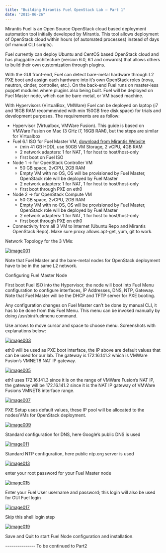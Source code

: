 ```yaml
---
title: "Building Mirantis Fuel OpenStack Lab – Part 1"
date: "2015-06-26"
---
```


Mirantis Fuel is an Open Source OpenStack cloud based deployment automation tool initially developed by Mirantis. This tool allows deployment of OpenStack cloud within hours (of automated processes) instead of days (of manual CLI scripts).

Fuel currently can deploy Ubuntu and CentOS based OpenStack cloud and has pluggable architecture (version 6.0, 6.1 and onwards) that allows others to build their own customization through plugins.

With the GUI front-end, Fuel can detect bare-metal hardware through L2 PXE boot and assign each hardware into it’s own OpenStack roles (nova, neutron, cinder, controller, etc.). On the back-end Fuel runs on master-less puppet modules where plugins also being built. Fuel will be deployed on Fuel Master node, which can be bare-metal, or VM based machine.

With Hypervisors (VirtualBox, VMWare) Fuel can be deployed on laptop (i7 and 16GB RAM recommended with min 150GB free disk space) for trials and development purposes. The requirements are as follow:

- Hypervisor (Virtualbox, VMWare Fusion). This guide is based on VMWare Fusion on Mac (3 GHz i7, 16GB RAM), but the steps are similar for Virtualbox
- Fuel 6.1 ISO for Fuel Master VM, [download from Mirantis Website](https://software.mirantis.com/openstack-download-form/)
    - (min 41 GB HDD), use 50GB VM Storage, 2 vCPU, 4GB RAM
    - 2 network adapters: 1 for NAT, 1 for host to host/host-only
    - first boot on Fuel ISO
- Node 1 -> for OpenStack Controller VM
    - 50 GB space, 2vCPU, 2GB RAM
    - Empty VM with no OS, OS will be provisioned by Fuel Master, OpenStack role will be deployed by Fuel Master
    - 2 network adapters: 1 for NAT, 1 for host to host/host-only
    - first boot through PXE on eth0
- Node 2 -> for OpenStack Compute VM
    - 50 GB space, 2vCPU, 2GB RAM
    - Empty VM with no OS, OS will be provisioned by Fuel Master, OpenStack role will be deployed by Fuel Master
    - 2 network adapters: 1 for NAT, 1 for host to host/host-only
    - first boot through PXE on eth0
- Connectivity from all 3 VM to Internet (Ubuntu Repo and Mirantis OpenStack Repo). Make sure proxy allows apt-get, yum, git to work.

Network Topology for the 3 VMs:

[![image001](images/image001.png)](https://sigitp.files.wordpress.com/2015/06/image001.png)

Note that Fuel Master and the bare-metal nodes for OpenStack deployment have to be in the same L2 network.

Configuring Fuel Master Node

First boot Fuel ISO into the Hypervisor, the node will boot into Fuel Menu configuration to configure interfaces, IP Addresses, DNS, NTP, Gateway. Note that Fuel Master will be the DHCP and TFTP server for PXE booting.

Any configuration changes on Fuel Master can’t be done by manual CLI, it has to be done from this Fuel Menu. This menu can be invoked manually by doing /usr/bin/fuelmenu command.

Use arrows to move cursor and space to choose menu. Screenshots with explanations below:

[![image003](images/image003.png)](https://sigitp.files.wordpress.com/2015/06/image003.png)

eth0 will be used as PXE boot interface, the IP above are default values that can be used for our lab. The gateway is 172.16.141.2 which is VMWare Fusion’s VMNET8 NAT IP gateway.

[![image005](images/image005.png)](https://sigitp.files.wordpress.com/2015/06/image005.png)

eth1 uses 172.16.141.3 since it is on the range of VMWare Fusion’s NAT IP, the gateway will be 172.16.141.2 since it is the NAT IP gateway of VMWare Fusions VMNET8 interface range.

[![image007](images/image007.png)](https://sigitp.files.wordpress.com/2015/06/image007.png)

PXE Setup uses default values, these IP pool will be allocated to the nodes/VMs for OpenStack deployment.

[![image009](images/image009.png)](https://sigitp.files.wordpress.com/2015/06/image009.png)

Standard configuration for DNS, here Google’s public DNS is used

[![image011](images/image011.png)](https://sigitp.files.wordpress.com/2015/06/image011.png)

Standard NTP configuration, here public ntp.org server is used

[![image013](images/image013.png)](https://sigitp.files.wordpress.com/2015/06/image013.png)

enter your root password for your Fuel Master node

[![image015](images/image015.png)](https://sigitp.files.wordpress.com/2015/06/image015.png)

Enter your Fuel User username and password; this login will also be used for GUI Fuel login

[![image017](images/image017.png)](https://sigitp.files.wordpress.com/2015/06/image017.png)

Skip this shell login step

[![image019](images/image019.png)](https://sigitp.files.wordpress.com/2015/06/image019.png)

Save and Quit to start Fuel Node configuration and installation.

\--------------- To be continued to Part2
